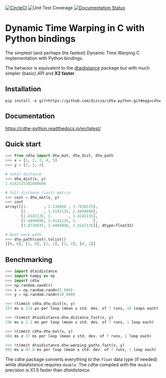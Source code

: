 [![CircleCI](https://circleci.com/gh/dizcza/cdtw-python.svg?style=svg)](https://app.circleci.com/pipelines/github/dizcza/cdtw-python)
![](https://coveralls.io/repos/dizcza/cdtw-python/badge.png "Unit Test Coverage")
[![Documentation Status](https://readthedocs.org/projects/cdtw-python/badge/?version=latest)](https://cdtw-python.readthedocs.io/en/latest/?badge=latest)


# Dynamic Time Warping in C with Python bindings

The simplest (and perhaps the fastest) Dynamic Time Warping C implementation with Python bindings.

The behavior is equivalent to the [dtaidistance](https://github.com/wannesm/dtaidistance) package but with much simpler (basic) API and **X2 faster**.

## Installation

```
pip install -e git+https://github.com/dizcza/cdtw-python.git#egg=cdtw
```

## Documentation

https://cdtw-python.readthedocs.io/en/latest/


## Quick start

```python
>>> from cdtw import dtw_mat, dtw_dist, dtw_path
>>> x = [1, 2, 3, 4, 5]
>>> y = [2, 3, 4]

# total distance
>>> dtw_dist(x, y)
1.4142135381698608

# full distance (cost) matrix
>>> cost = dtw_mat(x, y)
>>> cost
array([[1.       , 2.236068 , 3.7416575],
       [1.       , 1.4142135, 2.4494898],
       [1.4142135, 1.       , 1.4142135],
       [2.4494898, 1.4142135, 1.       ],
       [3.8729835, 2.4494898, 1.4142135]], dtype=float32)

# best warp path
>>> dtw_path(cost).tolist()
[[0, 0], [1, 0], [2, 1], [3, 2], [4, 2]]
```

## Benchmarking

```python
>>> import dtaidistance
>>> import numpy as np
>>> import cdtw
>>> np.random.seed(0)
>>> x = np.random.randn(5_000)
>>> y = np.random.randn(10_000)

>>> %timeit cdtw.dtw_dist(x, y)
157 ms ± 218 µs per loop (mean ± std. dev. of 7 runs, 10 loops each)

>>> %timeit dtaidistance.dtw.distance_fast(x, y)
296 ms ± 2.2 ms per loop (mean ± std. dev. of 7 runs, 1 loop each)

>>> %timeit cdtw.dtw_mat(x, y)
404 ms ± 37 ms per loop (mean ± std. dev. of 7 runs, 1 loop each)

>>> %timeit dtaidistance.dtw.warping_paths_fast(x, y)
991 ms ± 47.8 ms per loop (mean ± std. dev. of 7 runs, 1 loop each)
```

The *cdtw* package converts everything to the `float` data type (if needed) while *dtaidistance* requires `double`. The *cdtw* compiled with the `double` precision is X1.5 faster than *dtaidistance*.
